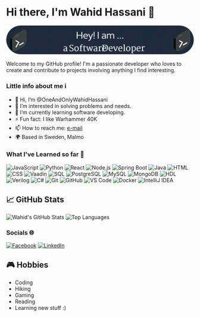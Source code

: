 # Hi there, I'm Wahid Hassani 👋

![Header](./github-header-image.png)

Welcome to my GitHub profile! I'm a passionate developer who loves to create and contribute to projects involving anything I find interesting.

### Little info about me ℹ

- 👋 Hi, I’m @OneAndOnlyWahidHassani
- 👀 I’m interested in solving problems and needs.
- 🚀 I’m currently learning software developing.
- ⚡ Fun fact: I like Warhammer 40K
- 📫 How to reach me: [e-mail](mailto:Wahid_Hassani@outlook.com)
- 🌍 Based in Sweden, Malmo

### What I've Learned so far 🚀

![JavaScript](https://img.shields.io/badge/-JavaScript-333333?style=flat&logo=javascript)
![Python](https://img.shields.io/badge/-Python-333333?style=flat&logo=python)
![React](https://img.shields.io/badge/-React-333333?style=flat&logo=react)
![Node.js](https://img.shields.io/badge/-Node.js-333333?style=flat&logo=node.js)
![Spring Boot](https://img.shields.io/badge/-Spring%20Boot-333333?style=flat&logo=spring-boot)
![Java](https://img.shields.io/badge/-Java-333333?style=flat&logo=java)
![HTML](https://img.shields.io/badge/-HTML-333333?style=flat&logo=html5)
![CSS](https://img.shields.io/badge/-CSS-333333?style=flat&logo=css3)
![Vaadin](https://img.shields.io/badge/-Vaadin-333333?style=flat&logo=vaadin)
![SQL](https://img.shields.io/badge/-SQL-333333?style=flat&logo=database)
![PostgreSQL](https://img.shields.io/badge/-PostgreSQL-333333?style=flat&logo=postgresql)
![MySQL](https://img.shields.io/badge/-MySQL-333333?style=flat&logo=mysql)
![MongoDB](https://img.shields.io/badge/-MongoDB-333333?style=flat&logo=mongodb)
![HDL](https://img.shields.io/badge/-HDL-333333?style=flat&logo=hdl)
![Verilog](https://img.shields.io/badge/-Verilog-333333?style=flat&logo=verilog)
![C#](https://img.shields.io/badge/-C%23-333333?style=flat&logo=c-sharp)
![Git](https://img.shields.io/badge/-Git-333333?style=flat&logo=git)
![GitHub](https://img.shields.io/badge/-GitHub-333333?style=flat&logo=github)
![VS Code](https://img.shields.io/badge/-VS%20Code-333333?style=flat&logo=visual-studio-code)
![Docker](https://img.shields.io/badge/-Docker-333333?style=flat&logo=docker)
![IntelliJ IDEA](https://img.shields.io/badge/-IntelliJ%20IDEA-333333?style=flat&logo=intellij-idea)

## 📈 GitHub Stats

![Wahid's GitHub Stats](https://github-readme-stats.vercel.app/api?username=OneAndOnlyWahidHassani&show_icons=true&theme=radical)
![Top Languages](https://github-readme-stats.vercel.app/api/top-langs/?username=OneAndOnlyWahidHassani&layout=compact&theme=radical)

### Socials 🌐

[![Facebook](https://img.shields.io/badge/Facebook-1877F2?style=for-the-badge&logo=facebook&logoColor=white)](https://www.facebook.com/Thecoolguywhern/)
[![LinkedIn](https://img.shields.io/badge/LinkedIn-0A66C2?style=for-the-badge&logo=linkedin&logoColor=white)](https://www.linkedin.com/in/wahid-hassani-wh)

## 🎮 Hobbies

- Coding
- Hiking
- Gaming
- Reading
- Learning new stuff :)

